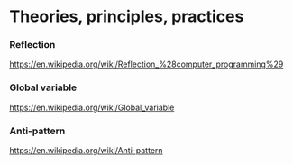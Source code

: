 # Theories, principles, practices

### Reflection
https://en.wikipedia.org/wiki/Reflection_%28computer_programming%29

### Global variable
https://en.wikipedia.org/wiki/Global_variable

### Anti-pattern
https://en.wikipedia.org/wiki/Anti-pattern  
